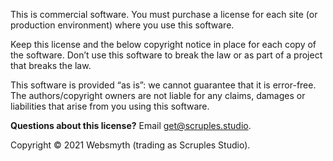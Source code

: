 This is commercial software. You must purchase a license for each site (or production environment) where you use this software.

Keep this license and the below copyright notice in place for each copy of the software. Don’t use this software to break the law or as part of a project that breaks the law.

This software is provided “as is”: we cannot guarantee that it is error-free. The authors/copyright owners are not liable for any claims, damages or liabilities that arise from you using this software.

**Questions about this license?** Email [get@scruples.studio](mailto:get@scruples.studio).

Copyright ©️ 2021 Websmyth (trading as Scruples Studio).
